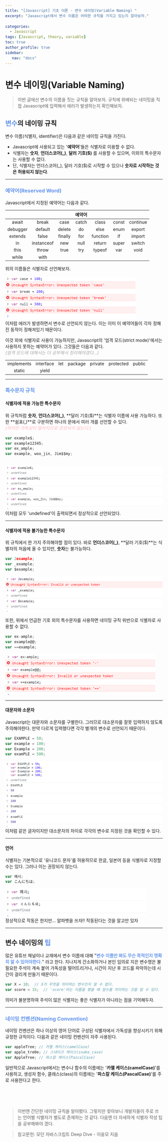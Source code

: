 ```yaml
---
title: "[Javascript] 기초 이론 - 변수 네이밍(Variable Naming) "
excerpt: "Javascript에서 변수 이름은 어떠한 규칙을 가지고 있는지 알아보자."

categories: 
  - Javascript
tags: [Javascript, theory, variable]
toc: true
author_profile: true 
sidebar:
   nav: "docs"
---
```


# **변수** 네이밍(Variable Naming)
> 이번 글에선 변수의 이름을 짓는 규칙을 알아보자. 규칙에 위배되는 네이밍을 직접 Javascript에 입력해서 에러가 발생하는지 확인해보자.

## <span style="color:cornflowerblue">**변수**</span>의 네이밍 규칙
변수 이름(식별자, identifier)은 다음과 같은 네이밍 규칙을 가진다.
- Javascript에 사용되고 있는 '**예약어**'들은 식별자로 이용할 수 없다.
- 식별자는 **숫자**, **언더스코어(_)**, **달러 기호($)** 를 사용할 수 있으며, 이외의 특수문자는 사용할 수 없다.
- 단, 식별자는 언더스코어(_), 달러 기호($)로 시작할 수 있으나 **숫자로 시작하는 것은 허용되지 않는다**.

---

### <span style="color:cornflowerblue">**예약어(Reserved Word)**</span>
Javascript에서 지정된 예약어는 다음과 같다.<br>

| |  |  |   **예약어** |  |  |  |
|:-----:|:---:|:---:|:---:|:---:|:---:|:---:|
| await | break | case | catch | class | const | continue | 
| debugger | default | delete | do | else | enum | export 
| extends | false | finally | for | function | if | import |
| in | instanceof | new | null | return | super | switch |
| this | throw | true | try | typeof | var | void |
| while | with |

위의 이름들은 식별자로 선언해보자.<br><br>
<img src="/assets/images/20221006naming/reservedwordexample.png"><br>
이처럼 에러가 발생하면서 변수로 선언되지 않는다. 이는 이미 이 예약어들이 각자 정해진 동작이 정해져있기 때문이다.

이것 외에 식별자로 사용이 가능하지만, Javascript의 '엄격 모드(strict mode)'에서는 사용하지 못하는 예약어가 있다. 그것들은 다음과 같다.<br>
<span style="color:darkgrey">*(엄격 모드에 대해서는 더 공부해서 정리해야겠다...)*<span>

| |  |  |  |  |  |  |
|:-----:|:---:|:---:|:---:|:---:|:---:|:---:|
| implements | interface | let | package | private | protected | public | 
| static | yield |

----

### <span style="color:cornflowerblue">**특수문자 규칙**</span>
#### 식별자에 적용 가능한 특수문자
위 규칙처럼 **숫자**, **언더스코어(_)**, **달러 기호($)**는 식별자 이름에 사용 가능하다. 또한 **쉼표(,)**로 구분하면 하나의 문에서 여러 개를 선언할 수 있다.<br>
<span style="color:lightpink">*(하지만 가독성이 떨어지므로 권장되지 않는다.)*</span>
```javascript
var example$;
var example12345;
var ex_ample;
var example, woo_jin, Jim$$my;
```
<br><img src="/assets/images/20221006naming/undefined.png"><br>
이처럼 모두 'undefined'이 출력되면서 정상적으로 선언되었다.
<br>

----

#### 식별자에 적용 불가능한 특수문자
 위 규칙에서 한 가지 주의해야할 점이 있다. 바로 **언더스코어(_)**, **달러 기호($)**는 식별자의 처음에 올 수 있지만, **숫자**는 불가능하다.
 ```javascript
 var 2example;
 var _example;
 var $example;
 ```
 <img src="/assets/images/20221006naming/error1.png"><br>

또한, 위에서 언급한 기호 외의 특수문자를 사용하면 네이밍 규칙 위반으로 식별자로 사용할 수 없다.
```javascript
var ex-ample;
var example@@;
var ==example;
```
<img src="/assets/images/20221006naming/error2.png"><br>

---

#### 대문자와 소문자
Javascript는 대문자와 소문자를 구별한다. 그러므로 대소문자를 잘못 입력하지 않도록 주의해야한다. 만약 다르게 입력했다면 각각 별개의 변수로 선언되기 때문이다.
```javascript
var EXAMPLE = 50;
var example = 100;
var Example = 200;
var examPLE = 500;
```
<img src="/assets/images/20221006naming/capital.png"><br>
이처럼 같은 글자이지만 대소문자의 차이로 각각의 변수로 지정된 것을 확인할 수 있다.

---
#### 언어
식별자는 기본적으로 '유니코드 문자'를 허용하므로 한글, 일본어 등을 식별자로 지정할 수는 있다. 그러나 이는 권장되지 않는다.
```javascript
var 예시;
var こんにちは;
```
<img src="/assets/images/20221006naming/language.png"><br>
정상적으로 작동은 한지만... 알파벳을 쓰자!! 작동된다는 것을 알고만 있자

----

## 변수 네이밍의 <span style="color:cornflowerblue">**팁**</span>

많은 유튜브 채널이나 교재에서 변수 이름에 대해 "<span style="color:cornflowerblue">**변수 이름만 봐도 무슨 목적인지 명확히 알 수 있어야한다.**</span>" 라고 한다. 지나치게 간소화하거나 본인 임의로 지은 변수명은 불필요한 주석이 계속 붙어 가독성을 떨어트리거나, 시간이 지난 후 코드를 파악하는데 시간이 걸리게 만들기 때문이다.
```javascript
var X = 10;  // X가 무엇을 의미하는 변수인지 알 수 없다.
var score = 15;  // 'score'라는 이름을 봤을 때 점수를 의미하는 것을 알 수 있다.
```
의미가 불분명하여 주석이 많은 식별자는 좋은 식별자가 아니라는 점을 기억해두자.

---
### <span style="color:cornflowerblue">**네이밍 컨벤션(Naming Convention)**</span>
네이밍 컨벤션은 하나 이상의 영어 단어로 구성된 식별자에서 가독성을 향상시키기 위해 규정한 규칙이다. 다음과 같은 네이밍 컨벤션이 자주 사용된다.
```javascript
var appleTree; // 카멜 케이스(camelCase)
var apple_tre0e; // 스네이크 케이스(snake_case)
var AppleTree; // 파스칼 케이스(PascalCase)
```
일반적으로 Javascript에서는 변수나 함수의 이름에는 '**카멜 케이스(camelCase)**'를 사용하고, 생성자 함수, 클래스(class)의 이름에는 '**파스칼 케이스(PascalCase)**'를 주로 사용한다고 한다.


<br><br>
<br>
> 이번엔 간단한 네이밍 규칙을 알아봤다. 그렇지만 찾아보니 개발자들이 주로 쓰는 언어별 식별자가 별도로 존재하는 것 같다. 다음엔 더 자세하게 식별자 작성 팁을 공부해봐야 겠다.


> 참고문헌: 모던 자바스크립트 Deep Dive - 이웅모 지음

